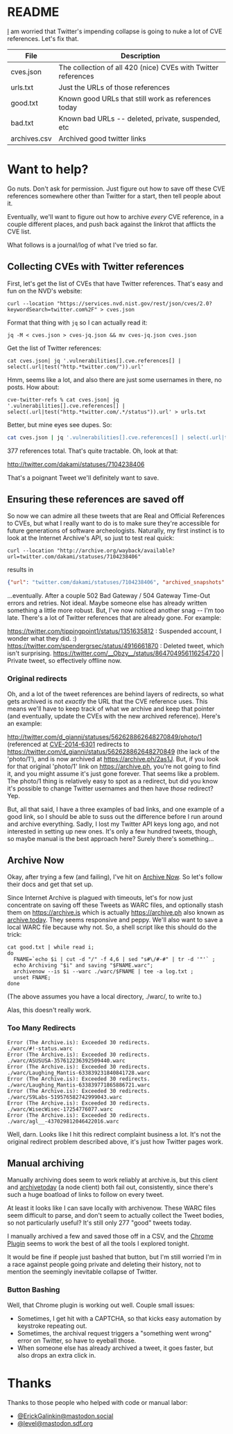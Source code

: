 # README

[I](https://infosec.exchange/@todb) am worried that Twitter's impending collapse is going to nuke a lot of CVE references. Let's fix that.

| File      | Description |
| --------- | ----------- |
| cves.json | The collection of all 420 (nice) CVEs with Twitter references |
| urls.txt  | Just the URLs of those references |
| good.txt  | Known good URLs that still work as references today |
| bad.txt   | Known bad URLs -- deleted, private, suspended, etc |
| archives.csv | Archived good twitter links |

# Want to help?

Go nuts. Don't ask for permission. Just figure out how to save off these CVE references somewhere other than Twitter for a start, then tell people about it.

Eventually, we'll want to figure out how to archive *every* CVE reference, in a couple different places, and push back against the linkrot that afflicts the CVE list.

What follows is a journal/log of what I've tried so far.

## Collecting CVEs with Twitter references

First, let's get the list of CVEs that have Twitter references. That's easy and fun on the NVD's website:

`curl --location "https://services.nvd.nist.gov/rest/json/cves/2.0?keywordSearch=twitter.com%2F" > cves.json`

Format that thing with `jq` so I can actually read it:

`jq -M < cves.json > cves-jq.json && mv cves-jq.json cves.json`

Get the list of Twitter references:

`cat cves.json| jq '.vulnerabilities[].cve.references[] | select(.url|test("http.*twitter.com/")).url'`

Hmm, seems like a lot, and also there are just some usernames in there, no posts. How about:

`cve-twitter-refs % cat cves.json| jq '.vulnerabilities[].cve.references[] | select(.url|test("http.*twitter.com/.*/status")).url' > urls.txt`

Better, but mine eyes see dupes. So:

```bash
cat cves.json | jq '.vulnerabilities[].cve.references[] | select(.url|test("http.*twitter.com/.*/status")).url' | sort | uniq > urls.txt
```

377 references total. That's quite tractable. Oh, look at that:

http://twitter.com/dakami/statuses/7104238406

That's a poignant Tweet we'll definitely want to save.

## Ensuring these references are saved off

So now we can admire all these tweets that are Real and Official References to CVEs, but what I really want to do is to make sure they're accessible for future generations of software archeologists. Naturally, my first instinct is to look at the Internet Archive's API, so just to test real quick:

`curl --location "http://archive.org/wayback/available?url=twitter.com/dakami/statuses/7104238406"`

results in

```json
{"url": "twitter.com/dakami/statuses/7104238406", "archived_snapshots": {"closest": {"status": "200", "available": true, "url": "http://web.archive.org/web/20211206000758/https://twitter.com/dakami/statuses/7104238406", "timestamp": "20211206000758"}}}
```

...eventually. After a couple 502 Bad Gateway / 504 Gateway Time-Out errors and retries. Not ideal. Maybe someone else has already written something a little more robust. But, I've now noticed another snag -- I'm too late. There's a lot of Twitter references that are already gone. For example:

https://twitter.com/tippingpoint1/status/1351635812 : Suspended account, I wonder what they did. :)
https://twitter.com/spendergrsec/status/4916661870 : Deleted tweet, which isn't surprising.
https://twitter.com/__Obzy__/status/864704956116254720 | Private tweet, so effectively offline now.

### Original redirects

Oh, and a lot of the tweet references are behind layers of redirects, so what gets archived is not *exactly* the URL that the CVE reference uses. This means we'll have to keep track of what we archive and keep that pointer (and eventually, update the CVEs with the new archived reference). Here's an example:

http://twitter.com/d_gianni/statuses/562628862648270849/photo/1 (referenced at [CVE-2014-6301](https://nvd.nist.gov/vuln/detail/CVE-2014-6301) redirects to https://twitter.com/d_gianni/status/562628862648270849 (the lack of the 'photo/1'), and is now archived at https://archive.ph/2as1J. But, if you look for that original 'photo/1' link on https://archive.ph, you're not going to find it, and you might assume it's just gone forever. That seems like a problem. The photo/1 thing is relatively easy to spot as a redirect, but did you know it's possible to change Twitter usernames and then have *those* redirect? Yep.

But, all that said, I have a three examples of bad links, and one example of a good link, so I should be able to suss out the difference before I run around and archive everything. Sadly, I lost my Twitter API keys long ago, and not interested in setting up new ones. It's only a few hundred tweets, though, so maybe manual is the best approach here? Surely there's something...

## Archive Now

Okay, after trying a few (and failing), I've hit on [Archive Now](https://github.com/oduwsdl/archivenow). So let's follow their docs and get that set up.

Since Internet Archive is plagued with timeouts, let's for now just concentrate on saving off these Tweets as WARC files, and optionally stash them on https://archive.is which is actually https://archive.ph also known as [archive.today](https://archive.today). They seems responsive and peppy. We'll also want to save a local WARC file because why not. So, a shell script like this should do the trick:

```
cat good.txt | while read i;
do
  FNAME=`echo $i | cut -d "/" -f 4,6 | sed "s#\/#-#" | tr -d '"'` ;
  echo Archiving "$i" and saving "$FNAME.warc"; 
  archivenow --is $i --warc ./warc/$FNAME | tee -a log.txt ;
  unset FNAME;
done
```

(The above assumes you have a local directory, ./warc/, to write to.)

Alas, this doesn't really work.

### Too Many Redirects

```plain
Error (The Archive.is): Exceeded 30 redirects.
./warc/#!-status.warc
Error (The Archive.is): Exceeded 30 redirects.
./warc/ASUSUSA-357612236392509440.warc
Error (The Archive.is): Exceeded 30 redirects.
./warc/Laughing_Mantis-633839231840841728.warc
Error (The Archive.is): Exceeded 30 redirects.
./warc/Laughing_Mantis-633839771865886721.warc
Error (The Archive.is): Exceeded 30 redirects.
./warc/S9Labs-519576582742999043.warc
Error (The Archive.is): Exceeded 30 redirects.
./warc/WisecWisec-17254776077.warc
Error (The Archive.is): Exceeded 30 redirects.
./warc/agl__-437029812046422016.warc
```

Well, darn. Looks like I hit this redirect complaint business a lot. It's not the original redirect problem described above, it's just how Twitter pages work.

## Manual archiving

Manually archiving does seem to work reliably at archive.is, but this client and [archivetoday](https://www.npmjs.com/package/archivetoday) (a node client) both fail out, consistently, since there's such a huge boatload of links to follow on every tweet.

At least it looks like I can save locally with archivenow. These WARC files seem difficult to parse, and don't seem to actually collect the Tweet bodies, so not particularly useful? It's still only 277 "good" tweets today.

I manually archived a few and saved those off in a CSV, and the [Chrome Plugin](https://chrome.google.com/webstore/detail/archive-page/gcaimhkfmliahedmeklebabdgagipbia?hl=en-US) seems to work the best of all the tools I explored tonight.

It would be fine if people just bashed that button, but I'm still worried I'm in a race against people going private and deleting their history, not to mention the seemingly inevitable collapse of Twitter.

### Button Bashing

Well, that Chrome plugin is working out well. Couple small issues:
* Sometimes, I get hit with a CAPTCHA, so that kicks easy automation by keystroke repeating out.
* Sometimes, the archival request triggers a "something went wrong" error on Twitter, so have to eyeball those.
* When someone else has already archived a tweet, it goes faster, but also drops an extra click in.

# Thanks

Thanks to those people who helped with code or manual labor:

* [@ErickGalinkin@mastodon.social](https://mastodon.social/@erickgalinkin)
* [@level@mastodon.sdf.org](https://mastodon.sdf.org/@level)